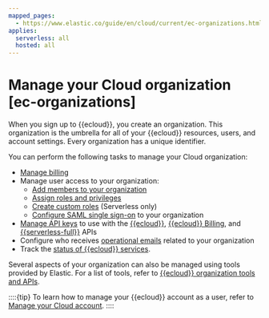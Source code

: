 ```yaml
---
mapped_pages:
  - https://www.elastic.co/guide/en/cloud/current/ec-organizations.html
applies:
  serverless: all
  hosted: all
---
```


# Manage your Cloud organization [ec-organizations]

When you sign up to {{ecloud}}, you create an organization. This organization is the umbrella for all of your {{ecloud}} resources, users, and account settings. Every organization has a unique identifier. 

You can perform the following tasks to manage your Cloud organization:

* [Manage billing](/deploy-manage/cloud-organization/billing.md)
* Manage user access to your organization: 
  * [Add members to your organization](/deploy-manage/users-roles/cloud-organization/manage-users.md)
  * [Assign roles and privileges](/deploy-manage/users-roles/cloud-organization/user-roles.md)
  * [Create custom roles](/deploy-manage/users-roles/cloud-enterprise-orchestrator.md) (Serverless only)
  * [Configure SAML single sign-on](/deploy-manage/users-roles/cloud-organization/configure-saml-authentication.md) to your organization
* [Manage API keys](/deploy-manage/api-keys.md) to use with the [{{ecloud}}](https://www.elastic.co/docs/api/doc/cloud), [{{ecloud}} Billing](https://www.elastic.co/docs/api/doc/cloud-billing/), and [{{serverless-full}}](https://www.elastic.co/docs/api/doc/elastic-cloud-serverless) APIs
* Configure who receives [operational emails](/deploy-manage/cloud-organization/operational-emails.md) related to your organization
* Track the [status of {{ecloud}} services](/deploy-manage/cloud-organization/service-status.md).

Several aspects of your organization can also be managed using tools provided by Elastic. For a list of tools, refer to [{{ecloud}} organization tools and APIs](/deploy-manage/cloud-organization/tools-and-apis.md).

::::{tip} 
To learn how to manage your {{ecloud}} account as a user, refer to [Manage your Cloud account](/cloud-account/index.md).
::::
